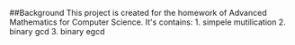 ##Background
	This project is created for the homework of Advanced Mathematics for Computer Science.
	It's contains:
    1. simpele mutilication
    2. binary gcd
    3. binary egcd
